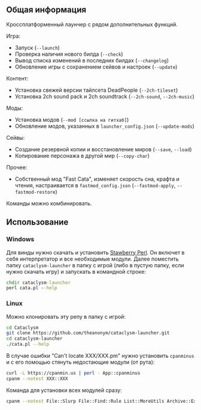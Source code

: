 ## Общая информация
Кроссплатформенный лаунчер с рядом дополнительных функций.

Игра:
- Запуск (`--launch`)
- Проверка наличия нового билда (`--check`)
- Вывод списка изменений в последних билдах (`--changelog`)
- Обновление игры с сохранением сейвов и настроек (`--update`)

Контент:
- Установка свежей версии тайлсета DeadPeople (`--2ch-tileset`)
- Установка 2ch sound pack и 2ch soundtrack (`--2ch-sound`, `--2ch-music`)

Моды:
- Установка модов (`--mod [ссылка на гитхаб]`)
- Обновление модов, указанных в `launcher_config.json` (`--update-mods`)

Сейвы:
- Создание резервной копии и восстановление миров (`--save`, `--load`)
- Копирование персонажа в другой мир (`--copy-char`)

Прочее:
- Собственный мод "Fast Cata", изменяет скорость сна, крафта и чтения, настраивается в `fastmod_config.json` (`--fastmod-apply`, `--fastmod-restore`)

Команды можно комбинировать.

## Использование

### Windows
Для винды нужно скачать и установить [Stawberry Perl](http://strawberryperl.com/). Он включет в себя интерпретатор и все необходимые модули.
Далее поместить папку `cataclysm-launcher` в папку с игрой (либо в пустую папку, если нужно скачать игру) и запускать в командной строке:
```bat
chdir cataclysm-launcher
perl cata.pl --help
```

### Linux
Можно клонировать эту репу в папку с игрой:
```bash
cd Cataclysm
git clone https://github.com/theanonym/cataclysm-launcher.git
cd cataclysm-launcher
./cata.pl --help
```

В случае ошибки "Can't locate ХХХ/XXX.pm" нужно установить `cpanminus` и с его помощью стянуть недостающие модули (от рута):
```bash
curl -L https://cpanmin.us | perl - App::cpanminus
cpanm --notest XXX::XXX
```
Команда для установки всех модулей сразу:
```bash
cpanm --notest File::Slurp File::Find::Rule List::MoreUtils Archive::Extract LWP JSON HTML::Entities Date::Parse
```
